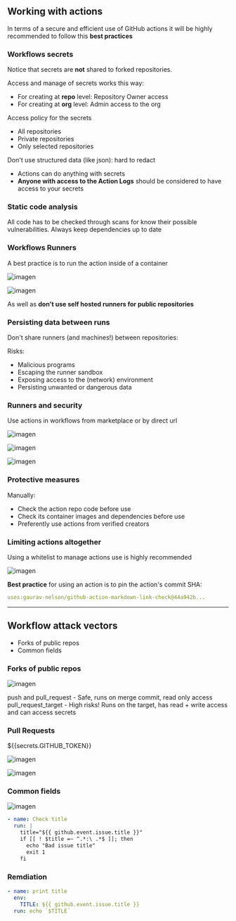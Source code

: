 ## Working with actions

In terms of a secure and efficient use of GitHub actions it will be highly recommended to follow this **best practices**

### Workflows secrets
Notice that secrets are **not** shared to forked repositories.

Access and manage of secrets works this way:
- For creating at **repo** level: Repository Owner access
- For creating at **org** level: Admin access to the org

Access policy for the secrets
 - All repositories
 - Private repositories
 - Only selected repositories

Don't use structured data (like json): hard to redact

 - Actions can do anything with secrets
 - **Anyone with access to the Action Logs** should be considered to have access to your secrets

### Static code analysis
All code has to be checked through scans for know their possible vulnerabilities.
Always keep dependencies up to date

### Workflows Runners

 A best practice is to run the action inside of a container

![imagen](https://user-images.githubusercontent.com/87127801/143555445-7e3ab99b-0878-43f2-a812-00bf0317e6c5.png)

![imagen](https://user-images.githubusercontent.com/87127801/143555728-3cdf17f1-1a3c-490a-b1ea-040df17e5a8b.png)

As well as **don't use self hosted runners for public repositories**

### Persisting data between runs
Don't share runners (and machines!) between repositories:

Risks:

 - Malicious programs
 - Escaping the runner sandbox
 - Exposing access to the (network) environment
 - Persisting unwanted or dangerous data


### Runners and security

Use actions in workflows from marketplace or by direct url

![imagen](https://user-images.githubusercontent.com/87127801/143569500-14a0fbce-7795-4a64-bea3-384fc3916e2a.png)

![imagen](https://user-images.githubusercontent.com/87127801/143569592-ede99095-4ae9-4bf8-b8ee-6ae631a1c269.png)

![imagen](https://user-images.githubusercontent.com/87127801/143569670-88531087-f74c-434d-bc09-794e4e82638a.png)

### Protective measures
Manually:
- Check the action repo code before use
- Check its container images and dependencies before use
- Preferently use actions from verified creators

### Limiting actions altogether
Using a whitelist to manage actions use is highly recommended

![imagen](https://user-images.githubusercontent.com/87127801/143572278-03e13c7e-fee7-41eb-9fc3-d92b6b6d078e.png)

**Best practice** for using an action is to pin the action's commit SHA:
``` yaml
uses:gaurav-nelson/github-action-markdown-link-check@44a942b...
```

-------



## Workflow attack vectors

- Forks of public repos
- Common fields

### Forks of public repos
![imagen](https://user-images.githubusercontent.com/87127801/143840292-5393a6ef-d531-4975-8618-e232597027e2.png)

push and pull_request - Safe, runs on merge commit, read only access
pull_request_target - High risks! Runs on the target, has read + write access and can access secrets

### Pull Requests

${{secrets.GITHUB_TOKEN}}

![imagen](https://user-images.githubusercontent.com/87127801/143841233-74d91277-5b2f-4933-b8c8-6768651dc102.png)

![imagen](https://user-images.githubusercontent.com/87127801/143841316-1aa51873-caa3-443e-86a8-c8e30dfd8841.png)

### Common fields

![imagen](https://user-images.githubusercontent.com/87127801/143841426-13ef155b-9647-4898-92c3-f89f11d3f746.png)

```yaml
- name: Check title
  run: |
    title="${{ github.event.issue.title }}"
    if [[ ! $title =~ ^.*:\ .*$ ]]; then
      echo "Bad issue title"
      exit 1
    fi
```
### Remdiation

```yaml
- name: print title
  env:
    TITLE: ${{ github.event.issue.title }}
  run: echo `$TITLE´



